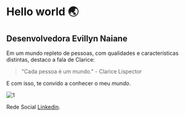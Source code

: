 # Hello world :earth_asia:
## Desenvolvedora Evillyn Naiane 
Em um mundo repleto de pessoas, com qualidades e características distintas, destaco a fala de Clarice:
> "Cada pessoa é um mundo." - Clarice Lispector

E com isso, te  convido a conhecer o meu *mundo*.


![1](https://user-images.githubusercontent.com/93842120/180585524-29900a0e-5687-48b5-bef1-115dffb89139.png)


Rede Social [Linkedin](https://www.linkedin.com/in/evillyn-naiana-ternopilski-5a88611bb).
<!--
**evillynnaiana/evillynnaiana** is a ✨ _special_ ✨ repository because its `README.md` (this file) appears on your GitHub profile.

Here are some ideas to get you started:

- 🔭 I’m currently working on ...
- 🌱 I’m currently learning ...
- 👯 I’m looking to collaborate on ...
- 🤔 I’m looking for help with ...
- 💬 Ask me about ...
- 📫 How to reach me: ...
- 😄 Pronouns: ...
- ⚡ Fun fact: ...
-->

